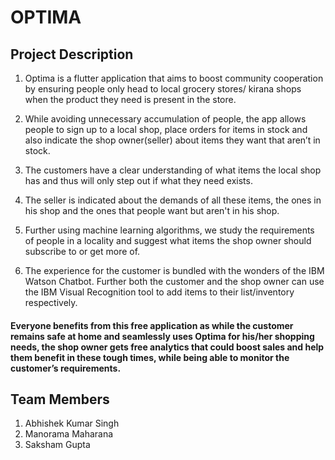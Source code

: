 # OPTIMA

## Project Description

1. Optima is a flutter application that aims to boost community cooperation by ensuring people only head to local grocery stores/ kirana shops when the product they need is present in the store. 

2. While avoiding unnecessary accumulation of people, the app allows people to sign up to a local shop, place orders for items in stock and also indicate the shop owner(seller) about items they want that aren’t in stock. 

3. The customers have a clear understanding of what items the local shop has and thus will only step out if what they need exists. 

4. The seller is indicated about the demands of all these items, the ones in his shop and the ones that people want but aren't in his shop. 

5. Further using machine learning algorithms, we study the requirements of people in a locality and suggest what items the shop owner should subscribe to or get more of. 

6. The experience for the customer is bundled with the wonders of the IBM Watson Chatbot. 
Further both the customer and the shop owner can use the IBM Visual Recognition tool to add items to their list/inventory respectively. 

#### Everyone benefits from this free application as while the customer remains safe at home and seamlessly uses Optima for his/her shopping needs, the shop owner gets free analytics that could boost sales and help them benefit in these tough times, while being able to monitor the customer’s requirements.

## Team Members

1. Abhishek Kumar Singh
2. Manorama Maharana
3. Saksham Gupta



